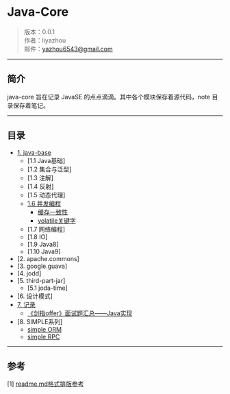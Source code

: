 Java-Core
====

> 版本：0.0.1 <br/>
> 作者：liyazhou <br/>
> 邮件：yazhou6543@gmail.com


---


## 简介

java-core 旨在记录 JavaSE 的点点滴滴。其中各个模块保存着源代码，note 目录保存着笔记。


---


## 目录

* [1. java-base](note/java-base)
    * [1.1 Java基础]
    * [1.2 集合与泛型]
    * [1.3 注解]
    * [1.4 反射]
    * [1.5 动态代理]
    * [1.6 并发编程](note/java-base-multithread-concurrency)
        * [缓存一致性](note/java-base-multithread-concurrency/缓存一致性.md)
        * [volatile关键字](note/java-base-multithread-concurrency/volatile关键字.md)
    * [1.7 网络编程]
    * [1.8 IO]
    * [1.9 Java8]
    * [1.10 Java9]
* [2. apache.commons]
* [3. google.guava]
* [4. jodd]
* [5. third-part-jar]
    - [5.1 joda-time]  
* [6. 设计模式]
* [7. 记录](note)
    - [《剑指offer》面试题汇总——Java实现](https://github.com/li-yazhou/algorithm-primer/blob/master/interview-for-offer/md/%E5%89%91%E6%8C%87offer%E9%9D%A2%E8%AF%95%E9%A2%98%E6%B1%87%E6%80%BB.md)
* [8. SIMPLE系列]
    * [simple ORM](dbpipe/README.md)
    * [simple RPC](https://github.com/li-yazhou/gibbon)
   
   
---


## 参考

[1] [readme.md格式排版参考](https://github.com/lijin-THU/notes-machine-learning/blame/master/ReadMe.md)



